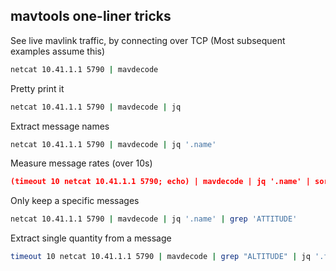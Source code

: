 ## mavtools one-liner tricks

See live mavlink traffic, by connecting over TCP
(Most subsequent examples assume this)

```bash
netcat 10.41.1.1 5790 | mavdecode
```

Pretty print it

```bash
netcat 10.41.1.1 5790 | mavdecode | jq
```

Extract message names

```bash
netcat 10.41.1.1 5790 | mavdecode | jq '.name'
```

Measure message rates (over 10s)

```json
(timeout 10 netcat 10.41.1.1 5790; echo) | mavdecode | jq '.name' | sort | uniq -c
```

Only keep a specific messages

```bash
netcat 10.41.1.1 5790 | mavdecode | jq '.name' | grep 'ATTITUDE'
```

Extract single quantity from a message

```bash
timeout 10 netcat 10.41.1.1 5790 | mavdecode | grep "ALTITUDE" | jq '.fields.altitude_local'
```
